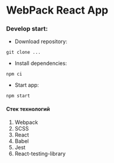 # WebPack React App

### Develop start:

- Download repository:

`git clone ...`

- Install dependencies:

`npm ci`

- Start app:

`npm start`

#### Стек технологий


1. Webpack
2. SCSS
3. React
4. Babel
5. Jest
6. React-testing-library